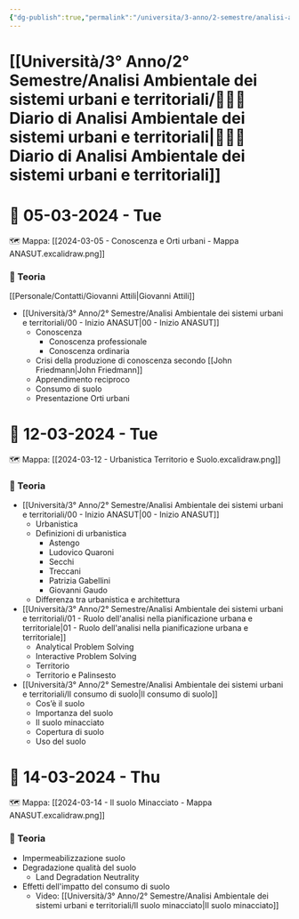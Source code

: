 ```yaml
---
{"dg-publish":true,"permalink":"/universita/3-anno/2-semestre/analisi-ambientale-dei-sistemi-urbani-e-territoriali/diario-di-analisi-ambientale-dei-sistemi-urbani-e-territoriali/"}
---
```


# [[Università/3° Anno/2° Semestre/Analisi Ambientale dei sistemi urbani e territoriali/🧑‍🌾📔 Diario di Analisi Ambientale dei sistemi urbani e territoriali\|🧑‍🌾📔 Diario di Analisi Ambientale dei sistemi urbani e territoriali]]


# 📆  05-03-2024 - Tue




🗺 Mappa: [[2024-03-05 - Conoscenza e Orti urbani - Mappa ANASUT.excalidraw.png]]

### 📝 Teoria

[[Personale/Contatti/Giovanni Attili\|Giovanni Attili]]

- [[Università/3° Anno/2° Semestre/Analisi Ambientale dei sistemi urbani e territoriali/00 - Inizio ANASUT\|00 - Inizio ANASUT]]
	- Conoscenza
		- Conoscenza professionale
		- Conoscenza ordinaria
	- Crisi della produzione di conoscenza secondo [[John Friedmann\|John Friedmann]]
	- Apprendimento reciproco
	- Consumo di suolo
	- Presentazione Orti urbani


# 📆  12-03-2024 - Tue



🗺 Mappa: [[2024-03-12 - Urbanistica Territorio e Suolo.excalidraw.png]]
### 📝 Teoria

- [[Università/3° Anno/2° Semestre/Analisi Ambientale dei sistemi urbani e territoriali/00 - Inizio ANASUT\|00 - Inizio ANASUT]]
	- Urbanistica
	- Definizioni di urbanistica
		- Astengo
		- Ludovico Quaroni
		- Secchi
		- Treccani
		- Patrizia Gabellini
		- Giovanni Gaudo
	- Differenza tra urbanistica e architettura
- [[Università/3° Anno/2° Semestre/Analisi Ambientale dei sistemi urbani e territoriali/01 - Ruolo dell'analisi nella pianificazione urbana e territoriale\|01 - Ruolo dell'analisi nella pianificazione urbana e territoriale]]
	- Analytical Problem Solving
	- Interactive Problem Solving
	- Territorio
	- Territorio e Palinsesto
- [[Università/3° Anno/2° Semestre/Analisi Ambientale dei sistemi urbani e territoriali/Il consumo di suolo\|Il consumo di suolo]]
	- Cos’è il suolo
	- Importanza del suolo
	- Il suolo minacciato
	- Copertura di suolo
	- Uso del suolo


# 📆  14-03-2024 - Thu




🗺 Mappa: [[2024-03-14 - Il suolo Minacciato - Mappa ANASUT.excalidraw.png]]
### 📝 Teoria

- Impermeabilizzazione suolo
- Degradazione qualità del suolo
	- Land Degradation Neutrality
- Effetti dell'impatto del consumo di suolo
	- Video: [[Università/3° Anno/2° Semestre/Analisi Ambientale dei sistemi urbani e territoriali/Il suolo minacciato\|Il suolo minacciato]]
